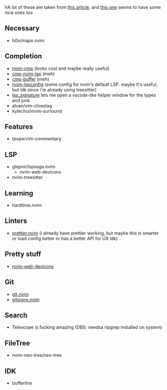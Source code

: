 hA lot of these are taken from [this article](https://dev.to/craftzdog/my-neovim-setup-for-react-typescript-tailwind-css-etc-58fb), and [this one](https://alpha2phi.medium.com/neovim-plugins-and-configuration-recipes-3d508798eab7) seems to have some nice ones too

## Necessary
- b0o/mapx.nvim

## Completion
- [nvim-cmp](https://github.com/hrsh7th/nvim-cmp) (looks cool and maybe really useful)
- [cmp-nvim-lsp](https://github.com/hrsh7th/cmp-nvim-lsp) (meh)
- [cmp-buffer](https://github.com/hrsh7th/cmp-buffer) (meh)
- [nvim-lspconfig](https://github.com/neovim/nvim-lspconfig) (some config for nvim's default LSP. maybe it's useful, but idk since i'm already using treesitter)
- [lsp_signature](https://github.com/ray-x/lsp_signature.nvim) lets me open a vscode-like helper window for the types and junk
- alvan/vim-closetag
- kylechui/nvim-surround

## Features
- tpope/vim-commentary

## LSP
- glepnir/lspsaga.nvim
	- nvim-web-devicons
- nvim-treesitter

## Learning
- hardtime.nvim
## Linters
- [prettier.nvim](https://github.com/MunifTanjim/prettier.nvim) (i already have prettier working, but maybe this is smarter or load config better or has a better API for UX idk)

## Pretty stuff
- [nvim-web-devicons](https://github.com/nvim-tree/nvim-web-devicons)

## Git
- [git.nvim](https://github.com/dinhhuy258/git.nvim)
- [gitsigns.nvim](https://github.com/lewis6991/gitsigns.nvim)

## Search
- Telescope is fucking amazing (OBS: needsa ripgrep installed on system)

## FileTree
- nvim-neo-tree/neo-tree
## IDK
- bufferline